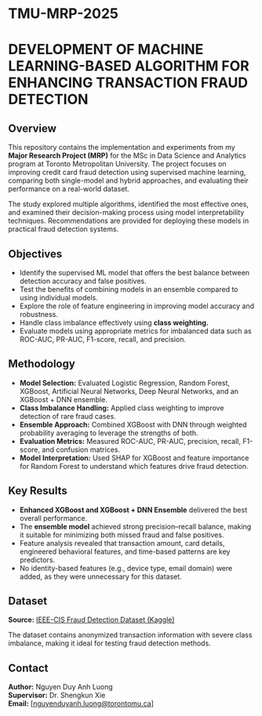 # TMU-MRP-2025
# DEVELOPMENT OF MACHINE LEARNING-BASED ALGORITHM FOR ENHANCING TRANSACTION FRAUD DETECTION
## Overview

This repository contains the implementation and experiments from my **Major Research Project (MRP)** for the MSc in Data Science and Analytics program at Toronto Metropolitan University. The project focuses on improving credit card fraud detection using supervised machine learning, comparing both single-model and hybrid approaches, and evaluating their performance on a real-world dataset.

The study explored multiple algorithms, identified the most effective ones, and examined their decision-making process using model interpretability techniques. Recommendations are provided for deploying these models in practical fraud detection systems.

## Objectives

- Identify the supervised ML model that offers the best balance between detection accuracy and false positives.
- Test the benefits of combining models in an ensemble compared to using individual models.
- Explore the role of feature engineering in improving model accuracy and robustness.
- Handle class imbalance effectively using **class weighting.**
- Evaluate models using appropriate metrics for imbalanced data such as ROC-AUC, PR-AUC, F1-score, recall, and precision.

## Methodology
- **Model Selection:** Evaluated Logistic Regression, Random Forest, XGBoost, Artificial Neural Networks, Deep Neural Networks, and an XGBoost + DNN ensemble.
- **Class Imbalance Handling:** Applied class weighting to improve detection of rare fraud cases.
- **Ensemble Approach:** Combined XGBoost with DNN through weighted probability averaging to leverage the strengths of both.
- **Evaluation Metrics:** Measured ROC-AUC, PR-AUC, precision, recall, F1-score, and confusion matrices.
- **Model Interpretation:** Used SHAP for XGBoost and feature importance for Random Forest to understand which features drive fraud detection.

## Key Results
- **Enhanced XGBoost and XGBoost + DNN Ensemble** delivered the best overall performance.
- The **ensemble model** achieved strong precision–recall balance, making it suitable for minimizing both missed fraud and false positives.
- Feature analysis revealed that transaction amount, card details, engineered behavioral features, and time-based patterns are key predictors.
- No identity-based features (e.g., device type, email domain) were added, as they were unnecessary for this dataset.

## Dataset

**Source:** [IEEE-CIS Fraud Detection Dataset (Kaggle)](https://www.kaggle.com/competitions/ieee-fraud-detection/data)

The dataset contains anonymized transaction information with severe class imbalance, making it ideal for testing fraud detection methods.

## Contact

**Author:** Nguyen Duy Anh Luong  
**Supervisor:** Dr. Shengkun Xie  
**Email:** [nguyenduyanh.luong@torontomu.ca]
